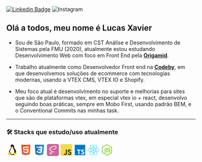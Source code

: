 
[![Linkedin Badge](https://img.shields.io/badge/-Lucas_Xavier-blue?style=flat-square&logo=Linkedin&logoColor=white&link=https://www.linkedin.com/in/lucas0019/)](https://www.linkedin.com/in/lucas0019/)
<img src="https://img.shields.io/badge/Instagram-%23E4405F.svg?&style=flat-square&logo=instagram&logoColor=white" alt="Instagram">


## Olá a todos, meu nome é Lucas Xavier

 - Sou de São Paulo, formado em CST Análise e Desenvolvimento de Sistemas pela FMU (2020), atualmente estou estudando Desenvolvimento Web com foco em Front End pela **[Origamid](https://www.origamid.com/)**. 
 - Trabalho atualmente como Desenvolvedor Front end na **[Codeby](https://codeby.com.br/)**, em que desenvolvemos soluções de ecommerce com tecnologias modernas, usando a VTEX CMS, VTEX IO e Shopify.

- Meu foco atual é desenvolvimento no suporte e melhorias para sites que são de plataformas vtex, em especial vtex io + react, desenvolvo seguindo boas práticas, sempre em Mobo First,  usando padrão BEM, e o Conventional Commits nas minhas task.

---


### 🛠️ Stacks que estudo/uso atualmente

<img src="/icons-readme/OS_Linux_23399.png"> <img src="/icons-readme/html.png"> <img src="/icons-readme/css.png"> <img src="/icons-readme/sass.png"> <img src="/icons-readme/javascript.png"> <img src="/icons-readme/typescript.png"> <img src="/icons-readme/react.png"> <img src="/icons-readme/nodejs.png">
